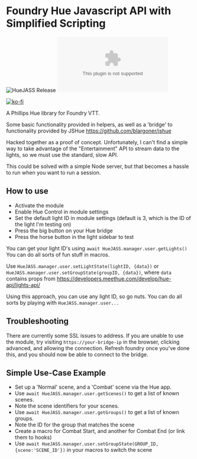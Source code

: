 # Foundry Hue Javascript API with Simplified Scripting

![HueJASS Release](https://github.com/BlitzKraig/fvtt-HueJASS/workflows/HueJASS%20Release/badge.svg)
![Latest Release Download Count](https://img.shields.io/github/downloads/BlitzKraig/fvtt-HueJASS/latest/huejass-release.zip)

[![ko-fi](https://www.ko-fi.com/img/githubbutton_sm.svg)](https://ko-fi.com/Q5Q01YIEJ)

A Phillips Hue library for Foundry VTT.

Some basic functionality provided in helpers, as well as a 'bridge' to functionality provided by JSHue <https://github.com/blargoner/jshue>

Hacked together as a proof of concept. Unfortunately, I can't find a simple way to take advantage of the "Entertainment" API to stream data to the lights, so we must use the standard, slow API.

This could be solved with a simple Node server, but that becomes a hassle to run when you want to run a session.

## How to use

* Activate the module
* Enable Hue Control in module settings
* Set the default light ID in module settings (default is 3, which is the ID of the light I'm testing on)
* Press the big button on your Hue bridge
* Press the horse button in the light sidebar to test

You can get your light ID's using `await HueJASS.manager.user.getLights()`
You can do all sorts of fun stuff in macros.

Use `HueJASS.manager.user.setLightState(lightID, {data})` or `HueJASS.manager.user.setGroupState(groupID, {data})`, where `data` contains props from <https://developers.meethue.com/develop/hue-api/lights-api/>

Using this approach, you can use any light ID, so go nuts. You can do all sorts by playing with `HueJASS.manager.user...`

## Troubleshooting

There are currently some SSL issues to address. If you are unable to use the module, try visiting `https://your-bridge-ip` in the browser, clicking advanced, and allowing the connection. Refresh foundry once you've done this, and you should now be able to connect to the bridge.

## Simple Use-Case Example
* Set up a 'Normal' scene, and a 'Combat' scene via the Hue app.
* Use `await HueJASS.manager.user.getScenes()` to get a list of known scenes.
* Note the scene identifiers for your scenes.
* Use `await HueJASS.manager.user.getGroups()` to get a list of known groups.
* Note the ID for the group that matches the scene
* Create a macro for Combat Start, and another for Combat End (or link them to hooks)
* Use `await HueJASS.manager.user.setGroupState(GROUP_ID, {scene:'SCENE_ID'})` in your macros to switch the scene
